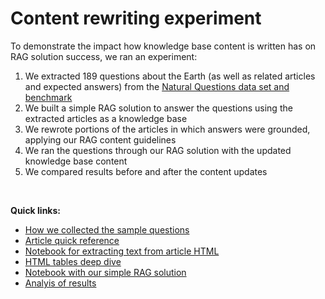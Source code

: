 # Content rewriting experiment
To demonstrate the impact how knowledge base content is written has on RAG solution success, we ran an experiment:
1. We extracted 189 questions about the Earth (as well as related articles and expected answers) from the [Natural Questions data set and benchmark](https://ai.google.com/research/NaturalQuestions)
2. We built a simple RAG solution to answer the questions using the extracted articles as a knowledge base
3. We rewrote portions of the articles in which answers were grounded, applying our RAG content guidelines
4. We ran the questions through our RAG solution with the updated knowledge base content
5. We compared results before and after the content updates

<p>&nbsp;</p>

**Quick links:**
- [How we collected the sample questions](collecting-questions.md)
- [Article quick reference](collecting-questions#article-quick-reference)
- [Notebook for extracting text from article HTML](../notebooks/10_html-text.ipynb)
- [HTML tables deep dive](table-processing.md)
- [Notebook with our simple RAG solution](../notebooks/11_answer-natural-questions.ipynb)
- [Analyis of results](results-analysis.md)

<p>&nbsp;</p>

